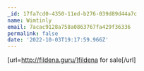 ```yaml
---
_id: 17fa7cd0-4350-11ed-b276-039d89d44a7c
name: Wimtinly
email: 7acac9128a758a0863767fa429f36336
permalink: false
date: '2022-10-03T19:17:59.966Z'
---
```

[url=http://fildena.guru/]fildena for sale[/url]

